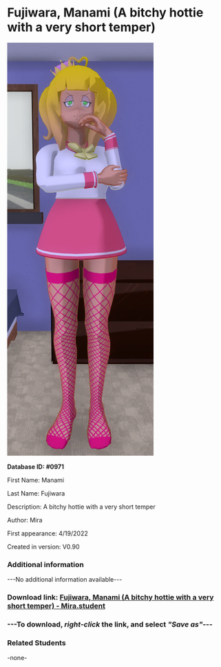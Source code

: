 # Fujiwara, Manami (A bitchy hottie with a very short temper)

<img src="../../Files/Images/Fujiwara, Manami (A bitchy hottie with a very short temper).png" title="Fujiwara, Manami (A bitchy hottie with a very short temper) - Mira">

**Database ID: #0971**

First Name: Manami

Last Name: Fujiwara

Description: A bitchy hottie with a very short temper

Author: Mira

First appearance: 4/19/2022

Created in version: V0.90

### Additional information

---No additional information available---

### Download link: <a href="https://raw.githubusercontent.com/Arbiter1223/Daigaku-Gurashi-Custom-Students/master/Files/Student%20Files/Fujiwara%2C%20Manami%20(A%20bitchy%20hottie%20with%20a%20very%20short%20temper)%20-%20Mira.student">Fujiwara, Manami (A bitchy hottie with a very short temper) - Mira.student</a>

### ---**To download, _right-click_ the link, and select _"Save as"_**---

### Related Students

-none-
